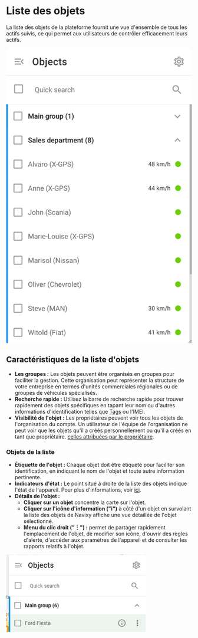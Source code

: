 # Liste des objets

La liste des objets de la plateforme fournit une vue d'ensemble de tous les actifs suivis, ce qui permet aux utilisateurs de contrôler efficacement leurs actifs.

![](../../../guide-de-litilizateur/suivi-par-gps/attachments/object-list.png)

## Caractéristiques de la liste d'objets

* **Les groupes :** Les objets peuvent être organisés en groupes pour faciliter la gestion. Cette organisation peut représenter la structure de votre entreprise en termes d'unités commerciales régionales ou de groupes de véhicules spécialisés.
* **Recherche rapide :** Utilisez la barre de recherche rapide pour trouver rapidement des objets spécifiques en tapant leur nom ou d'autres informations d'identification telles que [Tags](../../compte/tags.md) ou l'IMEI.
* **Visibilité de l'objet :** Les propriétaires peuvent voir tous les objets de l'organisation du compte. Un utilisateur de l'équipe de l'organisation ne peut voir que les objets qu'il a créés personnellement ou qu'il a créés en tant que propriétaire. [celles attribuées par le propriétaire](../../compte/utilisateurs-et-roles/restreindre-lacces.md).

### **Objets de la liste**

* **Étiquette de l'objet :** Chaque objet doit être étiqueté pour faciliter son identification, en indiquant le nom de l'objet et toute autre information pertinente.
* **Indicateurs d'état :** Le point situé à droite de la liste des objets indique l'état de l'appareil. Pour plus d'informations, voir [ici](etat-de-la-connexion.md).
* **Détails de l'objet :**
  * **Cliquer sur un objet** concentre la carte sur l'objet.
  * **Cliquer sur l'icône d'information ("i")** à côté d'un objet en survolant la liste des objets de Navixy affiche une vue détaillée de l'objet sélectionné.
  * **Menu du clic droit ("⋮") :** permet de partager rapidement l'emplacement de l'objet, de modifier son icône, d'ouvrir des règles d'alerte, d'accéder aux paramètres de l'appareil et de consulter les rapports relatifs à l'objet.

![image-20241112-163953.png](../../../guide-de-litilizateur/suivi-par-gps/attachments/image-20241112-163953.png)
